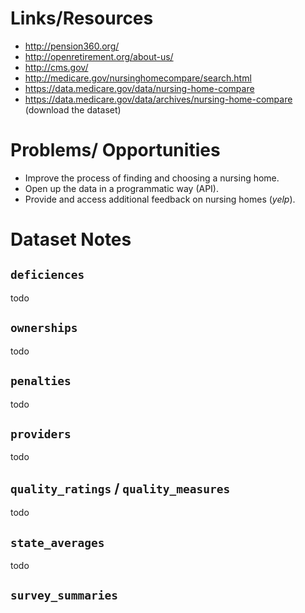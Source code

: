 # Links/Resources

 + http://pension360.org/
 + http://openretirement.org/about-us/
 + http://cms.gov/
 + http://medicare.gov/nursinghomecompare/search.html
 + https://data.medicare.gov/data/nursing-home-compare
 + https://data.medicare.gov/data/archives/nursing-home-compare (download the dataset)

# Problems/ Opportunities

 + Improve the process of finding and choosing a nursing home.
 + Open up the data in a programmatic way (API).
 + Provide and access additional feedback on nursing homes (*yelp*).

# Dataset Notes

## `deficiences`

todo

## `ownerships`

todo

## `penalties`

todo

## `providers`

todo

## `quality_ratings` / `quality_measures`

todo

## `state_averages`

todo

## `survey_summaries`
